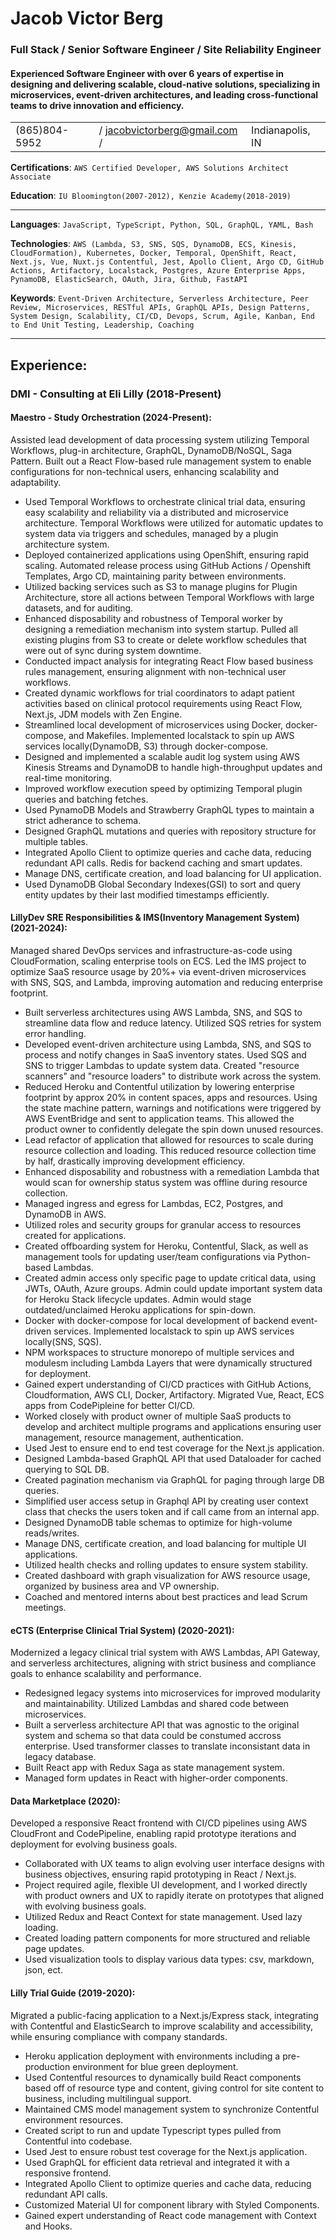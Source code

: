 # Jacob Victor Berg

### Full Stack / Senior Software Engineer / Site Reliability Engineer

#### Experienced Software Engineer with over 6 years of expertise in designing and delivering scalable, cloud-native solutions, specializing in microservices, event-driven architectures, and leading cross-functional teams to drive innovation and efficiency.



|               |                               |                  |
| ------------- | ----------------------------- | ---------------- |
| (865)804-5952 | / jacobvictorberg@gmail.com / | Indianapolis, IN |

**Certifications**: `AWS Certified Developer, AWS Solutions Architect Associate`

**Education**: `IU Bloomington(2007-2012), Kenzie Academy(2018-2019)`

---

**Languages**: `JavaScript, TypeScript, Python, SQL, GraphQL, YAML, Bash`

**Technologies**: `AWS (Lambda, S3, SNS, SQS, DynamoDB, ECS, Kinesis, CloudFormation), Kubernetes, Docker, Temporal, OpenShift, React, Next.js, Vue, Nuxt.js Contentful, Jest, Apollo Client, Argo CD, GitHub Actions, Artifactory, Localstack, Postgres, Azure Enterprise Apps, PynamoDB, ElasticSearch, OAuth, Jira, Github, FastAPI`

**Keywords**: `Event-Driven Architecture, Serverless Architecture, Peer Review, Microservices, RESTful APIs, GraphQL APIs, Design Patterns, System Design, Scalability, CI/CD, Devops, Scrum, Agile, Kanban, End to End Unit Testing, Leadership, Coaching`

---

## **Experience:** 
### DMI - Consulting at Eli Lilly (2018-Present)

#### Maestro - Study Orchestration (2024-Present):

Assisted lead development of data processing system utilizing Temporal Workflows, plug-in architecture, GraphQL, DynamoDB/NoSQL, Saga Pattern. Built out a React Flow-based rule management system to enable configurations for non-technical users, enhancing scalability and adaptability.

- Used Temporal Workflows to orchestrate clinical trial data, ensuring easy scalability and reliability via a distributed and microservice architecture. Temporal Workflows were utilized for automatic updates to system data via triggers and schedules, managed by a plugin architecture system.
- Deployed containerized applications using OpenShift, ensuring rapid scaling. Automated release process using GitHub Actions / Openshift Templates, Argo CD, maintaining parity between environments.
- Utilized backing services such as S3 to manage plugins for Plugin Architecture, store all actions between Temporal Workflows with large datasets, and for auditing.
- Enhanced disposability and robustness of Temporal worker by designing a remediation mechanism into system startup. Pulled all existing plugins from S3 to create or delete workflow schedules that were out of sync during system downtime.
- Conducted impact analysis for integrating React Flow based business rules management, ensuring alignment with non-technical user workflows.
- Created dynamic workflows for trial coordinators to adapt patient activities based on clinical protocol requirements using React Flow, Next.js, JDM models with Zen Engine.
- Streamlined local development of microservices using Docker, docker-compose, and Makefiles. Implemented localstack to spin up AWS services locally(DynamoDB, S3) through docker-compose.
- Designed and implemented a scalable audit log system using AWS Kinesis Streams and DynamoDB to handle high-throughput updates and real-time monitoring.
- Improved workflow execution speed by optimizing Temporal plugin queries and batching fetches.
- Used PynamoDB Models and Strawberry GraphQL types to maintain a strict adherance to schema.
- Designed GraphQL mutations and queries with repository structure for multiple tables.
- Integrated Apollo Client to optimize queries and cache data, reducing redundant API calls. Redis for backend caching and smart updates.
- Manage DNS, certificate creation, and load balancing for UI application.
- Used DynamoDB Global Secondary Indexes(GSI) to sort and query entity updates by their last modified timestamps efficiently.

#### LillyDev SRE Responsibilities & IMS(Inventory Management System) (2021-2024):

Managed shared DevOps services and infrastructure-as-code using CloudFormation, scaling enterprise tools on ECS. Led the IMS project to optimize SaaS resource usage by 20%+ via event-driven microservices with SNS, SQS, and Lambda, improving automation and reducing enterprise footprint.

- Built serverless architectures using AWS Lambda, SNS, and SQS to streamline data flow and reduce latency. Utilized SQS retries for system error handling.
- Developed event-driven architecture using Lambda, SNS, and SQS to process and notify changes in SaaS inventory states. Used SQS and SNS to trigger Lambdas to update system data. Created "resource scanners" and "resource loaders" to distribute work across the system.
- Reduced Heroku and Contentful utilization by lowering enterprise footprint by approx 20% in content spaces, apps and resources. Using the state machine pattern, warnings and notifications were triggered by AWS EventBridge and sent to application teams. This allowed the product owner to confidently delegate the spin down unused resources.
- Lead refactor of application that allowed for resources to scale during resource collection and loading. This reduced resource collection time by half, drastically improving development efficiency.
- Enhanced disposability and robustness with a remediation Lambda that would scan for ownership status system was offline during resource collection.
- Managed ingress and egress for Lambdas, EC2, Postgres, and DynamoDB in AWS.
- Utilized roles and security groups for granular access to resources created for applications.
- Created offboarding system for Heroku, Contentful, Slack, as well as management tools for updating user/team configurations via Python-based Lambdas.
- Created admin access only specific page to update critical data, using JWTs, OAuth, Azure groups. Admin could update important system data for Heroku Stack lifecycle updates. Admin would stage outdated/unclaimed Heroku applications for spin-down.
- Docker with docker-compose for local development of backend event-driven services. Implemented localstack to spin up AWS services locally(SNS, SQS).
- NPM workspaces to structure monorepo of multiple services and modulesm including Lambda Layers that were dynamically structured for deployment.
- Gained expert understanding of CI/CD practices with GitHub Actions, Cloudformation, AWS CLI, Docker, Artifactory. Migrated Vue, React, ECS apps from CodePipleine for better CI/CD.
- Worked closely with product owner of multiple SaaS products to develop and architect multiple programs and applications ensuring user management, resource management, authentication.
- Used Jest to ensure end to end test coverage for the Next.js application.
- Designed Lambda-based GraphQL API that used Dataloader for cached querying to SQL DB.
- Created pagination mechanism via GraphQL for paging through large DB queries.
- Simplified user access setup in Graphql API by creating user context class that checks the users token and if call came from an internal app.
- Designed DynamoDB table schemas to optimize for high-volume reads/writes.
- Manage DNS, certificate creation, and load balancing for multiple UI applications.
- Utilized health checks and rolling updates to ensure system stability.
- Created dashboard with graph visualization for AWS resource usage, organized by business area and VP ownership.
- Coached and mentored interns about best practices and lead Scrum meetings.


#### eCTS (Enterprise Clinical Trial System) (2020-2021):

Modernized a legacy clinical trial system with AWS Lambdas, API Gateway, and serverless architectures, aligning with strict business and compliance goals to enhance scalability and performance.

- Redesigned legacy systems into microservices for improved modularity and maintainability. Utilized Lambdas and shared code between microservices.
- Built a serverless architecture API that was agnostic to the original system and schema so that data could be constumed accross enterprise. Used transformer classes to translate inconsistant data in legacy database.
- Built React app with Redux Saga as state management system.
- Managed form updates in React with higher-order components.

#### Data Marketplace (2020):

Developed a responsive React frontend with CI/CD pipelines using AWS CloudFront and CodePipeline, enabling rapid prototype iterations and deployment for evolving business goals.

- Collaborated with UX teams to align evolving user interface designs with business objectives, ensuring rapid prototyping in React / Next.js.
- Project required agile, flexible UI development, and I worked directly with product owners and UX to rapidly iterate on prototypes that aligned with evolving business goals.
- Utilized Redux and React Context for state management. Used lazy loading.
- Created loading pattern components for more structured and reliable page updates.
- Used visualization tools to display various data types: csv, markdown, json, ect.

#### Lilly Trial Guide (2019-2020):

Migrated a public-facing application to a Next.js/Express stack, integrating with Contentful and ElasticSearch to improve scalability and accessibility, while ensuring compliance with company standards.

- Heroku application deployment with environments including a pre-production environment for blue green deployment.
- Used Contentful resources to dynamically build React components based off of resource type and content, giving control for site content to business, including multilingual support.
- Maintained CMS model management system to synchronize Contentful environment resources.
- Created script to run and update Typescript types pulled from Contentful into codebase.
- Used Jest to ensure robust test coverage for the Next.js application.
- Used GraphQL for efficient data retrieval and integrated it with a responsive frontend.
- Integrated Apollo Client to optimize queries and cache data, reducing redundant API calls.
- Customized Material UI for component library with Styled Components.
- Gained expert understanding of React code management with Context and Hooks.

